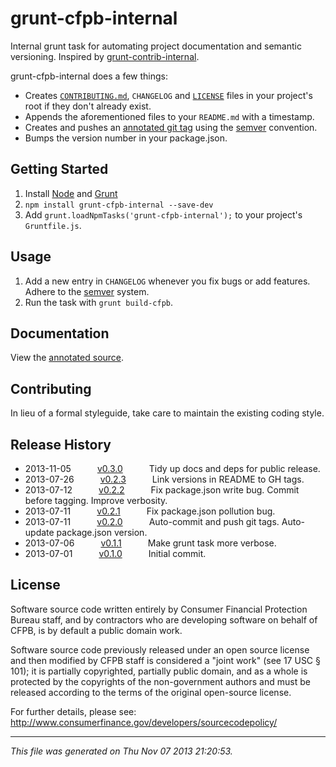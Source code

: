 # grunt-cfpb-internal

Internal grunt task for automating project documentation and semantic versioning. Inspired by [grunt-contrib-internal](https://github.com/gruntjs/grunt-contrib-internal).

grunt-cfpb-internal does a few things:
* Creates [`CONTRIBUTING.md`](https://github.com/blog/1184-contributing-guidelines), `CHANGELOG` and [`LICENSE`](http://www.oss-watch.ac.uk/resources/opensourceyourcode#applying-the-licence) files in your project's root if they don't already exist.
* Appends the aforementioned files to your `README.md` with a timestamp.
* Creates and pushes an [annotated git tag](http://git-scm.com/book/en/Git-Basics-Tagging#Annotated-Tags) using the [semver](http://semver.org/) convention.
* Bumps the version number in your package.json.

## Getting Started

1. Install [Node](http://nodejs.org/) and [Grunt](http://gruntjs.com/getting-started)
1. `npm install grunt-cfpb-internal --save-dev`
1. Add `grunt.loadNpmTasks('grunt-cfpb-internal');` to your project's `Gruntfile.js`.

## Usage

1. Add a new entry in `CHANGELOG` whenever you fix bugs or add features. Adhere to the [semver](http://semver.org/) system.
1. Run the task with `grunt build-cfpb`.

## Documentation

View the [annotated source](https://cfpb.github.com/grunt-cfpb-internal/docs/build-cfpb.html).

## Contributing

In lieu of a formal styleguide, take care to maintain the existing coding style.

## Release History

 * 2013-11-05   [v0.3.0](../../tree/v0.3.0)   Tidy up docs and deps for public release.
 * 2013-07-26   [v0.2.3](../../tree/v0.2.3)   Link versions in README to GH tags.
 * 2013-07-12   [v0.2.2](../../tree/v0.2.2)   Fix package.json write bug. Commit before tagging. Improve verbosity.
 * 2013-07-11   [v0.2.1](../../tree/v0.2.1)   Fix package.json pollution bug.
 * 2013-07-11   [v0.2.0](../../tree/v0.2.0)   Auto-commit and push git tags. Auto-update package.json version.
 * 2013-07-06   [v0.1.1](../../tree/v0.1.1)   Make grunt task more verbose.
 * 2013-07-01   [v0.1.0](../../tree/v0.1.0)   Initial commit.

## License

Software source code written entirely by Consumer Financial Protection Bureau staff, and by contractors who are developing software on behalf of CFPB, is by default a public domain work.

Software source code previously released under an open source license and then modified by CFPB staff is considered a "joint work" (see 17 USC § 101); it is partially copyrighted, partially public domain, and as a whole is protected by the copyrights of the non-government authors and must be released according to the terms of the original open-source license.

For further details, please see: http://www.consumerfinance.gov/developers/sourcecodepolicy/

---

*This file was generated on Thu Nov 07 2013 21:20:53.*
